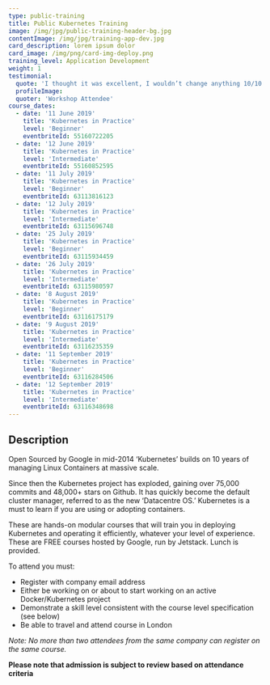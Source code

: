 ```yaml
---
type: public-training
title: Public Kubernetes Training
image: /img/jpg/public-training-header-bg.jpg
contentImage: /img/jpg/training-app-dev.jpg
card_description: lorem ipsum dolor
card_image: /img/png/card-img-deploy.png
training_level: Application Development
weight: 1
testimonial:
  quote: 'I thought it was excellent, I wouldn’t change anything 10/10'
  profileImage:
  quoter: 'Workshop Attendee'
course_dates:
  - date: '11 June 2019'
    title: 'Kubernetes in Practice'
    level: 'Beginner'
    eventbriteId: 55160722205
  - date: '12 June 2019'
    title: 'Kubernetes in Practice'
    level: 'Intermediate'
    eventbriteId: 55160852595
  - date: '11 July 2019'
    title: 'Kubernetes in Practice'
    level: 'Beginner'
    eventbriteId: 63113816123
  - date: '12 July 2019'
    title: 'Kubernetes in Practice'
    level: 'Intermediate'
    eventbriteId: 63115696748
  - date: '25 July 2019'
    title: 'Kubernetes in Practice'
    level: 'Beginner'
    eventbriteId: 63115934459
  - date: '26 July 2019'
    title: 'Kubernetes in Practice'
    level: 'Intermediate'
    eventbriteId: 63115980597
  - date: '8 August 2019'
    title: 'Kubernetes in Practice'
    level: 'Beginner'
    eventbriteId: 63116175179
  - date: '9 August 2019'
    title: 'Kubernetes in Practice'
    level: 'Intermediate'
    eventbriteId: 63116235359
  - date: '11 September 2019'
    title: 'Kubernetes in Practice'
    level: 'Beginner'
    eventbriteId: 63116284506
  - date: '12 September 2019'
    title: 'Kubernetes in Practice'
    level: 'Intermediate'
    eventbriteId: 63116348698
---
```


## Description

Open Sourced by Google in mid-2014 ‘Kubernetes’ builds on 10 years of managing
Linux Containers at massive scale.

Since then the Kubernetes project has exploded, gaining over 75,000 commits and
48,000+ stars on Github. It has quickly become the default cluster manager,
referred to as the new ‘Datacentre OS.’ Kubernetes is a must to learn if you are
using or adopting containers.

These are hands-on modular courses that will train you in deploying Kubernetes
and operating it efficiently, whatever your level of experience. These are FREE
courses hosted by Google, run by Jetstack. Lunch is provided.

To attend you must:

* Register with company email address
* Either be working on or about to start working on an active Docker/Kubernetes
  project
* Demonstrate a skill level consistent with the course level specification (see
  below)
* Be able to travel and attend course in London

_Note: No more than two attendees from the same company can register on the same
course._

**Please note that admission is subject to review based on attendance criteria**
